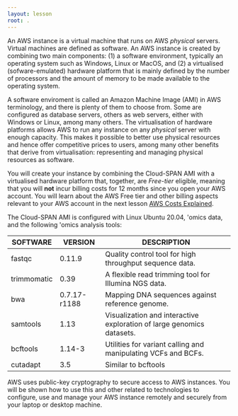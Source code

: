 ```yaml
---
layout: lesson
root: .
---
```

An AWS instance is a virtual machine that runs on AWS *physical* servers. Virtual machines are defined as software. An AWS instance is created by combining two main components: (1) a software environment, typically an operating system such as Windows, Linux or MacOS, and (2) a virtualised (sofware-emulated) hardware platform that is mainly defined by the number of processors and the amount of memory to be made available to the operating system.  

A software enviroment is called an Amazon Machine Image (AMI) in AWS terminology, and there is plenty of them to choose from. Some are configured as database servers, others as web servers, either with Windows or Linux, among many others. The virtualisation of hardware platforms allows AWS to run any instance on any *physical* server with enough capacity. This makes it possible to better use physical resources and hence offer competitive prices to users, among many other benefits that derive from virtualisation: representing and managing physical resources as software.

You will create your instance by combining the Cloud-SPAN AMI with a virtualised hardware platform that, together, are *Free-tier* eligible, meaning that you will **not** incur billing costs for 12 months since you open your AWS account. You will learn about the AWS Free tier and other billing aspects relevant to your AWS account in the next lesson [AWS Costs Explained](https://cloud-span.github.io/create-aws-instance-3-costs-explained/). 

The Cloud-SPAN AMI is configured with Linux Ubuntu 20.04, 'omics data, and the following 'omics analysis tools:

|SOFTWARE       |VERSION      |   DESCRIPTION|
|---------------|-------------|---------------|
| fastqc       | 0.11.9      |    Quality control tool for high throughput sequence data.|
| trimmomatic  | 0.39          |  A flexible read trimming tool for Illumina NGS data.|
| bwa          | 0.7.17-r1188  |  Mapping DNA sequences against reference genome.|
| samtools     | 1.13          |  Visualization and interactive exploration of large genomics datasets.|
| bcftools      |1.14-3        |  Utilities for variant calling and manipulating VCFs and BCFs.|
| cutadapt     | 3.5           |  Similar to bcftools|

AWS uses public-key cryptography to secure access to AWS instances. You will be shown how to use this and other related to technologies to configure, use and manage your AWS instance remotely and securely from your laptop or desktop machine.
